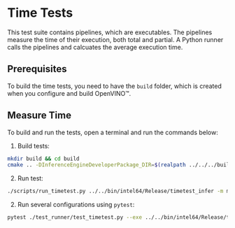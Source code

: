 # Time Tests

This test suite contains pipelines, which are executables. The pipelines measure
the time of their execution, both total and partial. A Python runner calls the
pipelines and calcuates the average execution time.

## Prerequisites

To build the time tests, you need to have the `build` folder, which is created
when you configure and build OpenVINO™.

## Measure Time

To build and run the tests, open a terminal and run the commands below:

1. Build tests:
``` bash
mkdir build && cd build
cmake .. -DInferenceEngineDeveloperPackage_DIR=$(realpath ../../../build) && make time_tests
```

2. Run test:
``` bash
./scripts/run_timetest.py ../../bin/intel64/Release/timetest_infer -m model.xml -d CPU
```

2. Run several configurations using `pytest`:
``` bash
pytest ./test_runner/test_timetest.py --exe ../../bin/intel64/Release/timetest_infer
```
